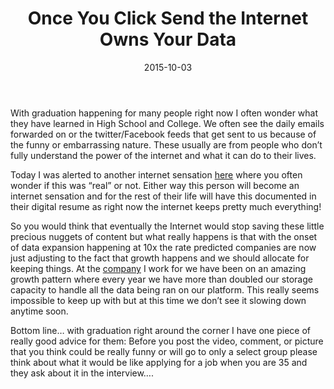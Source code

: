 ﻿---
title: 'Once You Click Send the Internet Owns Your Data'
tags:
- Kids
date: 2015-10-03
---

With graduation happening for many people right now I often wonder what they have learned in High School and College. We often see the daily emails forwarded on or the twitter/Facebook feeds that get sent to us because of the funny or embarrassing nature. These usually are from people who don’t fully understand the power of the internet and what it can do to their lives.

Today I was alerted to another internet sensation [here](http://www.youtube.com/watch?v=mTTwcCVajAc&feature=player_embedded) where you often wonder if this was “real” or not. Either way this person will become an internet sensation and for the rest of their life will have this documented in their digital resume as right now the internet keeps pretty much everything!

So you would think that eventually the Internet would stop saving these little precious nuggets of content but what really happens is that with the onset of data expansion happening at 10x the rate predicted companies are now just adjusting to the fact that growth happens and we should allocate for keeping things. At the [company](http://www.tier3.com/) I work for we have been on an amazing growth pattern where every year we have more than doubled our storage capacity to handle all the data being ran on our platform. This really seems impossible to keep up with but at this time we don’t see it slowing down anytime soon.

Bottom line… with graduation right around the corner I have one piece of really good advice for them: Before you post the video, comment, or picture that you think could be really funny or will go to only a select group please think about what it would be like applying for a job when you are 35 and they ask about it in the interview….


